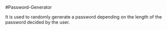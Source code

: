 #Password-Generator

It is used to randomly generate a password depending on the length of the password decided by the user.

